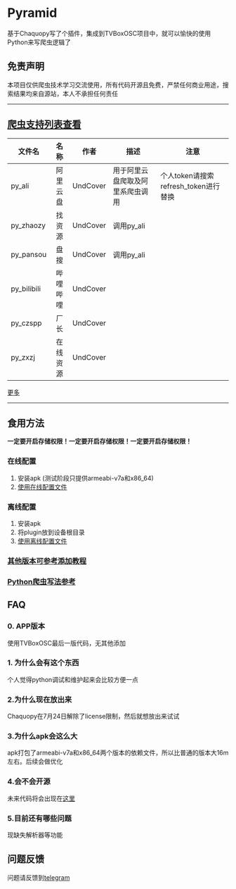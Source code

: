 # Pyramid

基于Chaquopy写了个插件，集成到TVBoxOSC项目中，就可以愉快的使用Python来写爬虫逻辑了

## 免责声明

本项目仅供爬虫技术学习交流使用，所有代码开源且免费，严禁任何商业用途，搜索结果均来自源站，本人不承担任何责任

---

## [爬虫支持列表查看](https://github.com/UndCover/PyramidStore/blob/main/list.md)

|文件名|名称|作者|描述|注意|
|---|:---:|:---:|---|---|
|py_ali|阿里云盘|UndCover|用于阿里云盘爬取及阿里系爬虫调用|个人token请搜索refresh_token进行替换|
|py_zhaozy|找资源|UndCover|调用py_ali||
|py_pansou|盘搜|UndCover|调用py_ali||
|py_bilibili|哔哩哔哩|UndCover|||
|py_czspp|厂长|UndCover|||
|py_zxzj|在线资源|UndCover|||

[更多](https://github.com/UndCover/PyramidStore/blob/main/list.md)

---

## 食用方法

**一定要开启存储权限！一定要开启存储权限！一定要开启存储权限！**

### 在线配置
1. 安装apk (测试阶段只提供armeabi-v7a和x86_64)
2. [使用在线配置文件](https://raw.githubusercontent.com/UndCover/PyramidStore/main/py.json)

### 离线配置
1. 安装apk
2. 将plugin放到设备根目录
3. [使用离线配置文件](https://raw.githubusercontent.com/UndCover/PyramidStore/main/local.json)

### [其他版本可参考添加教程](https://github.com/UndCover/PyramidStore/blob/main/tutorial.md)

### [Python爬虫写法参考](https://github.com/UndCover/PyramidStore/blob/main/spider.md)

## FAQ
### 0. APP版本
使用TVBoxOSC最后一版代码，无其他添加

### 1. 为什么会有这个东西
个人觉得python调试和维护起来会比较方便一点

### 2.为什么现在放出来
Chaquopy在7月24日解除了license限制，然后就想放出来试试

### 3.为什么apk会这么大
apk打包了armeabi-v7a和x86_64两个版本的依赖文件，所以比普通的版本大16m左右。后续会做优化

### 4.会不会开源
未来代码将会出现在[这里](https://github.com/UndCover/Pyramid)

### 5.目前还有哪些问题
现缺失解析器等功能

## 问题反馈
问题请反馈到[telegram](https://t.me/+A3SLQRmPVi9kOThl)